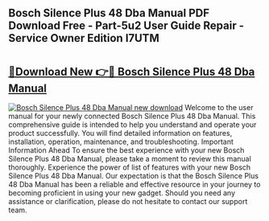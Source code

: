 ## Bosch Silence Plus 48 Dba Manual PDF Download Free - Part-5u2 User Guide Repair - Service Owner Edition I7UTM

# <h2><a href="http://bc31143.oget.top/?id=Bosch+Silence+Plus+48+Dba+Manual">🔗Download New 👉🔴 Bosch Silence Plus 48 Dba Manual</a></h2>

[![Bosch Silence Plus 48 Dba Manual new download](https://i.imgur.com/5g1atiW.png)](http://bc31143.oget.top/?id=Bosch+Silence+Plus+48+Dba+Manual)
Welcome to the user manual for your newly connected Bosch Silence Plus 48 Dba Manual. This comprehensive guide is intended to help you understand and operate your product successfully. You will find detailed information on features, installation, operation, maintenance, and troubleshooting. Important Information Ahead To ensure the best experience with your new Bosch Silence Plus 48 Dba Manual, please take a moment to review this manual thoroughly. Experience the power of list of features with your new Bosch Silence Plus 48 Dba Manual. Our expectation is that the Bosch Silence Plus 48 Dba Manual has been a reliable and effective resource in your journey to becoming proficient in using your new gadget. Should you need any assistance or clarification, please do not hesitate to contact our support team.
